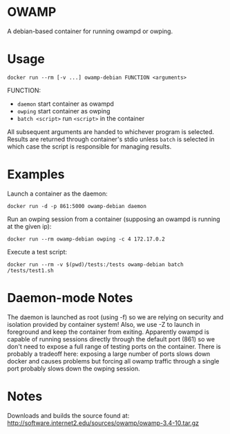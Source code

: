 # OWAMP

A debian-based container for running owampd or owping.

# Usage

```
docker run --rm [-v ...] owamp-debian FUNCTION <arguments>
```

FUNCTION:
* `daemon` start container as owampd
* `owping` start container as owping
* `batch <script>` run `<script>` in the container

All subsequent arguments are handed to whichever
program is selected.
Results are returned through container's stdio unless `batch` is selected
in which case the script is responsible for managing results.

# Examples

Launch a container as the daemon:
```
docker run -d -p 861:5000 owamp-debian daemon
```

Run an owping session from a container (supposing an owampd is running at the given ip):
```
docker run --rm owamp-debian owping -c 4 172.17.0.2
```

Execute a test script:
```
docker run --rm -v $(pwd)/tests:/tests owamp-debian batch /tests/test1.sh
```

# Daemon-mode Notes
  The daemon is launched as root (using -f) so we are relying on
  security and isolation provided by container system!
  Also, we use -Z to launch in foreground and keep the container
  from exiting.
  Apparently owampd is capable of running sessions directly through the default port (861)
  so we don't need to expose a full range of testing ports on the container.
  There is probably a tradeoff here: exposing a large number of ports slows down docker
  and causes problems but forcing all owamp traffic through a single port probably
  slows down the owping session.

# Notes

Downloads and builds the source found at:
  http://software.internet2.edu/sources/owamp/owamp-3.4-10.tar.gz
